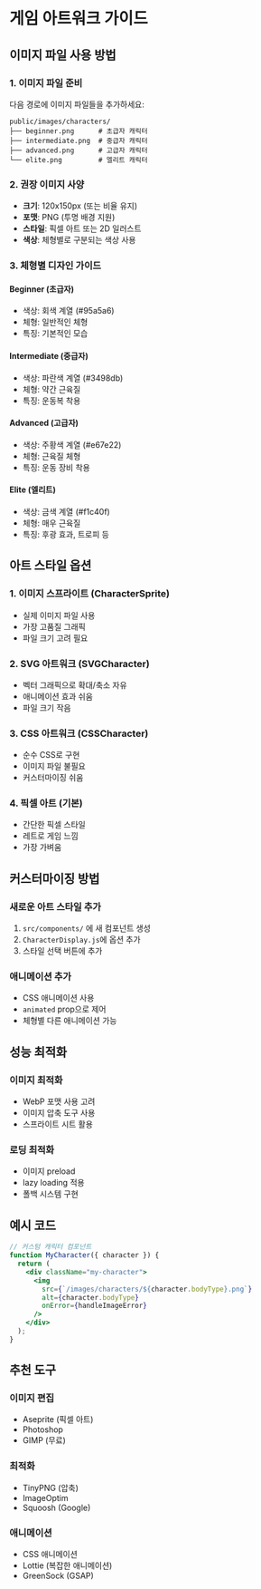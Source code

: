 # 게임 아트워크 가이드

## 이미지 파일 사용 방법

### 1. 이미지 파일 준비
다음 경로에 이미지 파일들을 추가하세요:

```
public/images/characters/
├── beginner.png      # 초급자 캐릭터
├── intermediate.png  # 중급자 캐릭터  
├── advanced.png      # 고급자 캐릭터
└── elite.png         # 엘리트 캐릭터
```

### 2. 권장 이미지 사양
- **크기**: 120x150px (또는 비율 유지)
- **포맷**: PNG (투명 배경 지원)
- **스타일**: 픽셀 아트 또는 2D 일러스트
- **색상**: 체형별로 구분되는 색상 사용

### 3. 체형별 디자인 가이드

#### Beginner (초급자)
- 색상: 회색 계열 (#95a5a6)
- 체형: 일반적인 체형
- 특징: 기본적인 모습

#### Intermediate (중급자)  
- 색상: 파란색 계열 (#3498db)
- 체형: 약간 근육질
- 특징: 운동복 착용

#### Advanced (고급자)
- 색상: 주황색 계열 (#e67e22) 
- 체형: 근육질 체형
- 특징: 운동 장비 착용

#### Elite (엘리트)
- 색상: 금색 계열 (#f1c40f)
- 체형: 매우 근육질
- 특징: 후광 효과, 트로피 등

## 아트 스타일 옵션

### 1. 이미지 스프라이트 (CharacterSprite)
- 실제 이미지 파일 사용
- 가장 고품질 그래픽
- 파일 크기 고려 필요

### 2. SVG 아트워크 (SVGCharacter)  
- 벡터 그래픽으로 확대/축소 자유
- 애니메이션 효과 쉬움
- 파일 크기 작음

### 3. CSS 아트워크 (CSSCharacter)
- 순수 CSS로 구현
- 이미지 파일 불필요
- 커스터마이징 쉬움

### 4. 픽셀 아트 (기본)
- 간단한 픽셀 스타일
- 레트로 게임 느낌
- 가장 가벼움

## 커스터마이징 방법

### 새로운 아트 스타일 추가
1. `src/components/` 에 새 컴포넌트 생성
2. `CharacterDisplay.js`에 옵션 추가
3. 스타일 선택 버튼에 추가

### 애니메이션 추가
- CSS 애니메이션 사용
- `animated` prop으로 제어
- 체형별 다른 애니메이션 가능

## 성능 최적화

### 이미지 최적화
- WebP 포맷 사용 고려
- 이미지 압축 도구 사용
- 스프라이트 시트 활용

### 로딩 최적화  
- 이미지 preload
- lazy loading 적용
- 폴백 시스템 구현

## 예시 코드

```jsx
// 커스텀 캐릭터 컴포넌트
function MyCharacter({ character }) {
  return (
    <div className="my-character">
      <img 
        src={`/images/characters/${character.bodyType}.png`}
        alt={character.bodyType}
        onError={handleImageError}
      />
    </div>
  );
}
```

## 추천 도구

### 이미지 편집
- Aseprite (픽셀 아트)
- Photoshop
- GIMP (무료)

### 최적화
- TinyPNG (압축)
- ImageOptim
- Squoosh (Google)

### 애니메이션
- CSS 애니메이션
- Lottie (복잡한 애니메이션)
- GreenSock (GSAP)